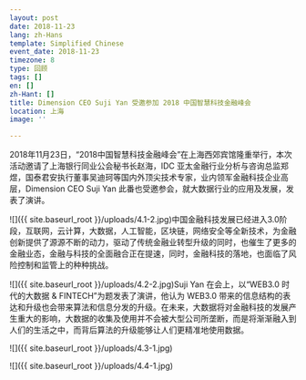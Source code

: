 ```yaml
---
layout: post
date: 2018-11-23
lang: zh-Hans
template: Simplified Chinese
event_date: 2018-11-23
timezone: 8
type: 回顾
tags: []
en: []
zh-Hant: []
title: Dimension CEO Suji Yan 受邀参加 2018 中国智慧科技金融峰会
location: 上海
image: ''

---
```

2018年11月23日，“2018中国智慧科技金融峰会”在上海西郊宾馆隆重举行，本次活动邀请了上海银行同业公会秘书长赵海，IDC 亚太金融行业分析与咨询总监郑煜，国泰君安执行董事吴迪珂等国内外顶尖技术专家，业内领军金融科技企业高层，Dimension CEO Suji Yan 此番也受邀参会，就大数据行业的应用及发展，发表了演讲。

![]({{ site.baseurl_root }}/uploads/4.1-2.jpg)中国金融科技发展已经进入3.0阶段，互联网，云计算，大数据，人工智能，区块链，网络安全等全新技术，为金融创新提供了源源不断的动力，驱动了传统金融业转型升级的同时，也催生了更多的金融业态，金融与科技的全面融合正在提速，同时，金融科技的落地，也面临了风险控制和监管上的种种挑战。

![]({{ site.baseurl_root }}/uploads/4.2-2.jpg)Suji Yan 在会上，以“WEB3.0 时代的大数据 & FINTECH”为题发表了演讲，他认为 WEB3.0 带来的信息结构的表达和升级也会带来算法和信息分发的升级。在未来，大数据将对金融科技的发展产生重大的影响，大数据的收集及使用并不会被大型公司所垄断，而是将渐渐融入到人们的生活之中，而背后算法的升级能够让人们更精准地使用数据。

![]({{ site.baseurl_root }}/uploads/4.3-1.jpg)

![]({{ site.baseurl_root }}/uploads/4.4-1.jpg)